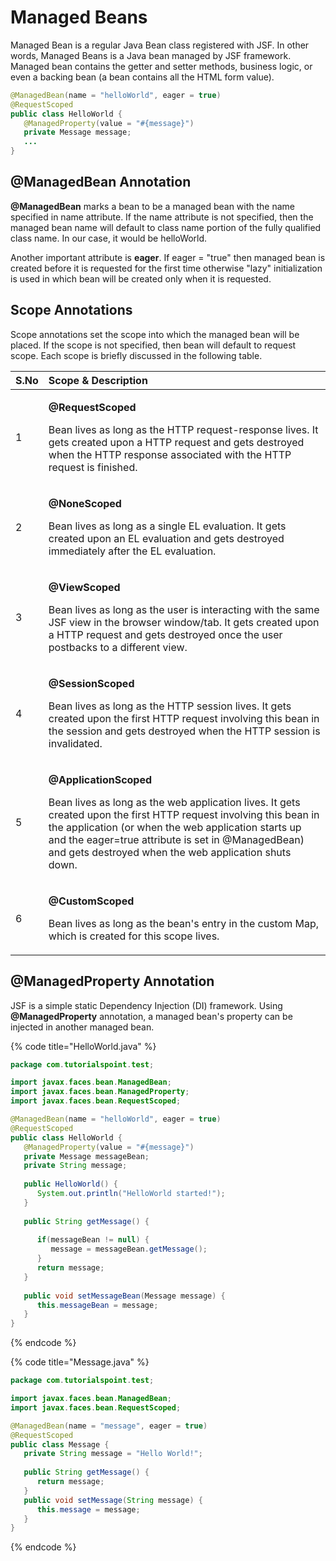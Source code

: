 # Managed Beans

Managed Bean is a regular Java Bean class registered with JSF. In other words, Managed Beans is a Java bean managed by JSF framework. Managed bean contains the getter and setter methods, business logic, or even a backing bean \(a bean contains all the HTML form value\).

```java
@ManagedBean(name = "helloWorld", eager = true)
@RequestScoped
public class HelloWorld {
   @ManagedProperty(value = "#{message}")
   private Message message;
   ...
}
```

## @ManagedBean Annotation

**@ManagedBean** marks a bean to be a managed bean with the name specified in name attribute. If the name attribute is not specified, then the managed bean name will default to class name portion of the fully qualified class name. In our case, it would be helloWorld.

Another important attribute is **eager**. If eager = "true" then managed bean is created before it is requested for the first time otherwise "lazy" initialization is used in which bean will be created only when it is requested.

## Scope Annotations

Scope annotations set the scope into which the managed bean will be placed. If the scope is not specified, then bean will default to request scope. Each scope is briefly discussed in the following table.

<table>
  <thead>
    <tr>
      <th style="text-align:left">S.No</th>
      <th style="text-align:left">Scope &amp; Description</th>
    </tr>
  </thead>
  <tbody>
    <tr>
      <td style="text-align:left">1</td>
      <td style="text-align:left">
        <p><b>@RequestScoped</b>
        </p>
        <p>Bean lives as long as the HTTP request-response lives. It gets created
          upon a HTTP request and gets destroyed when the HTTP response associated
          with the HTTP request is finished.</p>
      </td>
    </tr>
    <tr>
      <td style="text-align:left">2</td>
      <td style="text-align:left">
        <p><b>@NoneScoped</b>
        </p>
        <p>Bean lives as long as a single EL evaluation. It gets created upon an
          EL evaluation and gets destroyed immediately after the EL evaluation.</p>
      </td>
    </tr>
    <tr>
      <td style="text-align:left">3</td>
      <td style="text-align:left">
        <p><b>@ViewScoped</b>
        </p>
        <p>Bean lives as long as the user is interacting with the same JSF view in
          the browser window/tab. It gets created upon a HTTP request and gets destroyed
          once the user postbacks to a different view.</p>
      </td>
    </tr>
    <tr>
      <td style="text-align:left">4</td>
      <td style="text-align:left">
        <p><b>@SessionScoped</b>
        </p>
        <p>Bean lives as long as the HTTP session lives. It gets created upon the
          first HTTP request involving this bean in the session and gets destroyed
          when the HTTP session is invalidated.</p>
      </td>
    </tr>
    <tr>
      <td style="text-align:left">5</td>
      <td style="text-align:left">
        <p><b>@ApplicationScoped</b>
        </p>
        <p>Bean lives as long as the web application lives. It gets created upon
          the first HTTP request involving this bean in the application (or when
          the web application starts up and the eager=true attribute is set in @ManagedBean)
          and gets destroyed when the web application shuts down.</p>
      </td>
    </tr>
    <tr>
      <td style="text-align:left">6</td>
      <td style="text-align:left">
        <p><b>@CustomScoped</b>
        </p>
        <p>Bean lives as long as the bean&apos;s entry in the custom Map, which is
          created for this scope lives.</p>
      </td>
    </tr>
  </tbody>
</table>

## @ManagedProperty Annotation

 JSF is a simple static Dependency Injection \(DI\) framework. Using **@ManagedProperty** annotation, a managed bean's property can be injected in another managed bean.

{% code title="HelloWorld.java" %}
```java
package com.tutorialspoint.test;

import javax.faces.bean.ManagedBean;
import javax.faces.bean.ManagedProperty;
import javax.faces.bean.RequestScoped;

@ManagedBean(name = "helloWorld", eager = true)
@RequestScoped
public class HelloWorld {
   @ManagedProperty(value = "#{message}")
   private Message messageBean;
   private String message;
   
   public HelloWorld() {
      System.out.println("HelloWorld started!");   
   }
   
   public String getMessage() {
      
      if(messageBean != null) {
         message = messageBean.getMessage();
      }       
      return message;
   }
   
   public void setMessageBean(Message message) {
      this.messageBean = message;
   }
}
```
{% endcode %}

{% code title="Message.java" %}
```java
package com.tutorialspoint.test;

import javax.faces.bean.ManagedBean;
import javax.faces.bean.RequestScoped;

@ManagedBean(name = "message", eager = true)
@RequestScoped
public class Message {
   private String message = "Hello World!";
	
   public String getMessage() {
      return message;
   }
   public void setMessage(String message) {
      this.message = message;
   }
}
```
{% endcode %}

